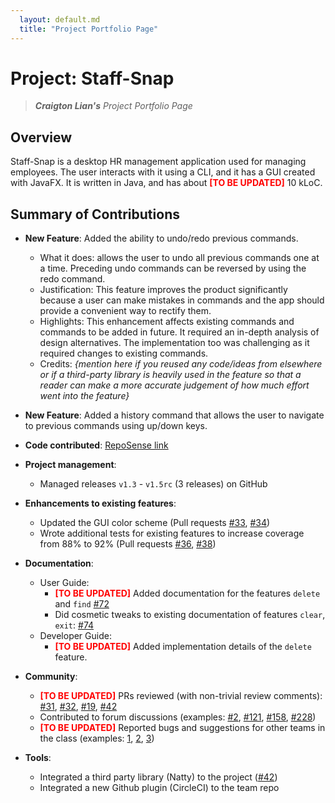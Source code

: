 ```yaml
---
  layout: default.md 
  title: "Project Portfolio Page"
---
```


# Project: Staff-Snap

> ***Craigton Lian's*** *Project Portfolio Page*<br>

## Overview
Staff-Snap is a desktop HR management application used for managing employees. The user interacts with it using a CLI, and it has a GUI created with JavaFX. It is written in Java, and has about <span style="color:red">**[TO BE UPDATED]**</span> 10 kLoC.

## Summary of Contributions
* **New Feature**: Added the ability to undo/redo previous commands.
  * What it does: allows the user to undo all previous commands one at a time. Preceding undo commands can be reversed by using the redo command.
  * Justification: This feature improves the product significantly because a user can make mistakes in commands and the app should provide a convenient way to rectify them.
  * Highlights: This enhancement affects existing commands and commands to be added in future. It required an in-depth analysis of design alternatives. The implementation too was challenging as it required changes to existing commands.
  * Credits: *{mention here if you reused any code/ideas from elsewhere or if a third-party library is heavily used in the feature so that a reader can make a more accurate judgement of how much effort went into the feature}*

* **New Feature**: Added a history command that allows the user to navigate to previous commands using up/down keys.

* **Code contributed**: [RepoSense link]()

* **Project management**:
  * Managed releases `v1.3` - `v1.5rc` (3 releases) on GitHub

* **Enhancements to existing features**:
  * Updated the GUI color scheme (Pull requests [\#33](), [\#34]())
  * Wrote additional tests for existing features to increase coverage from 88% to 92% (Pull requests [\#36](), [\#38]())

* **Documentation**:
  * User Guide:
    * <span style="color:red">**[TO BE UPDATED]**</span> Added documentation for the features `delete` and `find` [\#72]()
    * Did cosmetic tweaks to existing documentation of features `clear`, `exit`: [\#74]()
  * Developer Guide:
    * <span style="color:red">**[TO BE UPDATED]**</span> Added implementation details of the `delete` feature.

* **Community**:
  * <span style="color:red">**[TO BE UPDATED]**</span> PRs reviewed (with non-trivial review comments): 
      [\#31](https://github.com/AY2324S1-CS2103T-W08-1/tp/pull/31), 
      [\#32](), 
      [\#19](), 
      [\#42]()
  * Contributed to forum discussions (examples: 
      [\#2](https://github.com/nus-cs2103-AY2324S1/forum/issues/2), 
      [\#121](https://github.com/nus-cs2103-AY2324S1/forum/issues/121), 
      [\#158](https://github.com/nus-cs2103-AY2324S1/forum/issues/158), 
      [\#228](https://github.com/nus-cs2103-AY2324S1/forum/issues/228))
  * <span style="color:red">**[TO BE UPDATED]**</span> Reported bugs and suggestions for other teams in the class (examples: [1](), [2](), [3]())

* **Tools**:
  * Integrated a third party library (Natty) to the project ([\#42]())
  * Integrated a new Github plugin (CircleCI) to the team repo
